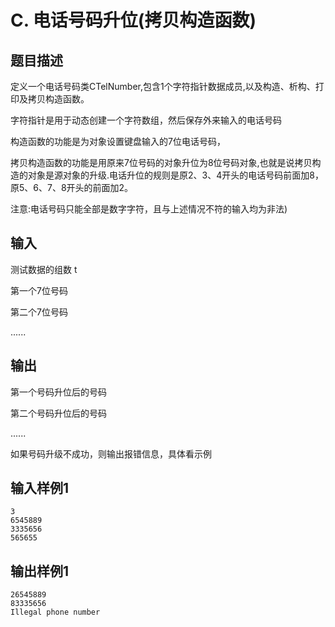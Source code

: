 # C. 电话号码升位(拷贝构造函数)

## 题目描述

定义一个电话号码类CTelNumber,包含1个字符指针数据成员,以及构造、析构、打印及拷贝构造函数。

字符指针是用于动态创建一个字符数组，然后保存外来输入的电话号码

构造函数的功能是为对象设置键盘输入的7位电话号码，

拷贝构造函数的功能是用原来7位号码的对象升位为8位号码对象,也就是说拷贝构造的对象是源对象的升级.电话升位的规则是原2、3、4开头的电话号码前面加8，原5、6、7、8开头的前面加2。

注意:电话号码只能全部是数字字符，且与上述情况不符的输入均为非法)



## 输入

测试数据的组数 t

第一个7位号码

第二个7位号码

......

 

## 输出

第一个号码升位后的号码

第二个号码升位后的号码

......

如果号码升级不成功，则输出报错信息，具体看示例



## 输入样例1 

```
3
6545889
3335656
565655
```

## 输出样例1

```
26545889
83335656
Illegal phone number
```

